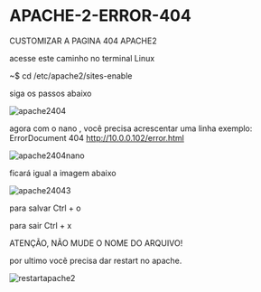 # APACHE-2-ERROR-404
CUSTOMIZAR A PAGINA 404 APACHE2

acesse este caminho no terminal Linux

~$ cd  /etc/apache2/sites-enable

siga os passos abaixo

![apache2404](https://user-images.githubusercontent.com/79322362/155826450-37711955-5936-4f21-8712-9def316493c1.png)

agora com o nano , você precisa acrescentar uma linha  exemplo: ErrorDocument 404 http://10.0.0.102/error.html


![apache2404nano](https://user-images.githubusercontent.com/79322362/155826562-aa30d9c7-0bd8-4a35-81fd-6a93e93ee8cc.png)

ficará igual a imagem abaixo

![apache24043](https://user-images.githubusercontent.com/79322362/155826708-fc01aee8-fbe5-42a0-bf89-232c08badd8a.png)

para salvar Ctrl + o 

para sair Ctrl + x

ATENÇÃO, NÃO MUDE O NOME DO ARQUIVO!


por ultimo vocẽ precisa dar restart no apache.

![restartapache2](https://user-images.githubusercontent.com/79322362/155827538-d8521557-9093-4354-9233-27aa85d99808.png)

